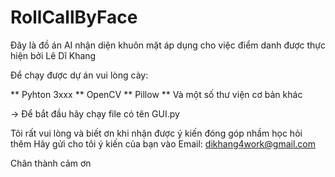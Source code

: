 # RollCallByFace
Đây là đồ án AI nhận diện khuôn mặt áp dụng cho việc điểm danh được thực hiện bởi Lê Dĩ Khang 

Để chạy được dự án vui lòng cày:

** Pyhton 3xxx
** OpenCV
** Pillow
** Và một số thư viện cơ bản khác

-> Để bắt đầu hãy chạy file có tên GUI.py

Tôi rất vui lòng và biết ơn khi nhận được ý kiến đóng góp nhầm học hỏi thêm
Hãy gửi cho tôi ý kiến của bạn vào Email: dikhang4work@gmail.com

Chân thành cảm ơn

